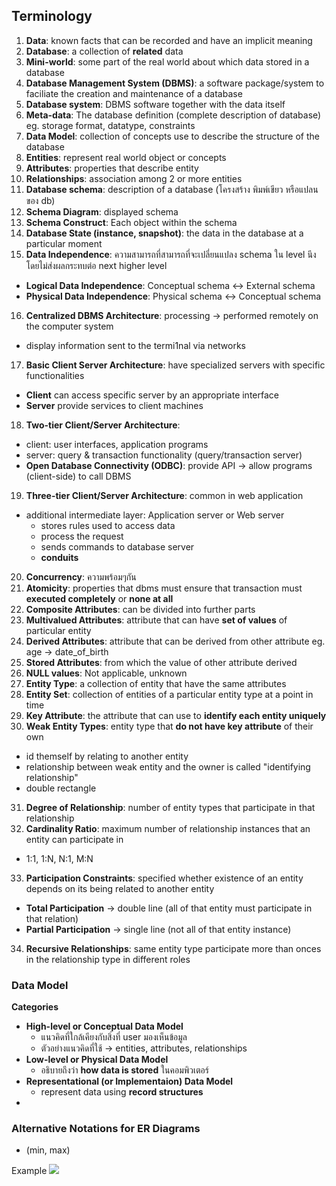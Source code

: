 ## Terminology
1. **Data**: known facts that can be recorded and have an implicit meaning
2. **Database**: a collection of **related** data
3. **Mini-world**: some part of the real world about which data stored in a database
4. **Database Management System (DBMS)**: a software package/system to faciliate the creation and maintenance of a database
5. **Database system**: DBMS software together with the data itself
6. **Meta-data**: The database definition (complete description of database) eg. storage format, datatype, constraints
7. **Data Model**: collection of concepts use to describe the structure of the database
8. **Entities**: represent real world object or concepts
9. **Attributes**: properties that describe entity
10. **Relationships**: association among 2 or more entities
11. **Database schema**: description of a database (โครงสร้าง พิมพ์เขียว หรือแปลนของ db)
12. **Schema Diagram**: displayed schema
13. **Schema Construct**: Each object within the schema
14. **Database State (instance, snapshot)**: the data in the database at a particular moment
15. **Data Independence**: ความสามารถที่สามารถที่จะเปลี่ยนแปลง schema ใน level นึงโดยไม่ส่งผลกระทบต่อ next higher level
  - **Logical Data Independence**: Conceptual schema <-> External schema
  - **Physical Data Independence**: Physical schema <-> Conceptual schema
16. **Centralized DBMS Architecture**: processing -> performed remotely on the computer system
  - display information sent to the termi1nal via networks
17. **Basic Client Server Architecture**: have specialized servers with specific functionalities
  - **Client** can access specific server by an appropriate interface
  - **Server** provide services to client machines
18. **Two-tier Client/Server Architecture**:
  - client: user interfaces, application programs
  - server: query & transaction functionality (query/transaction server)
  - **Open Database Connectivity (ODBC)**: provide API -> allow programs (client-side) to call DBMS
19. **Three-tier Client/Server Architecture**: common in web application
  - additional intermediate layer: Application server or Web server
    - stores rules used to access data
    - process the request
    - sends commands to database server
    - **conduits**
20. **Concurrency**: ความพร้อมๆกัน
21. **Atomicity**: properties that dbms must ensure that transaction must **executed completely** or **none at all**
22. **Composite Attributes**: can be divided into further parts
23. **Multivalued Attributes**: attribute that can have **set of values** of particular entity
24. **Derived Attributes**: attribute that can be derived from other attribute eg. age -> date_of_birth
25. **Stored Attributes**: from which the value of other attribute derived
26. **NULL values**: Not applicable, unknown
27. **Entity Type**: a collection of entity that have the same attributes
28. **Entity Set**: collection of entities of a particular entity type at a point in time
29. **Key Attribute**: the attribute that can use to **identify each entity uniquely**
30. **Weak Entity Types**: entity type that **do not have key attribute** of their own
  - id themself by relating to another entity
  - relationship between weak entity and the owner is called "identifying relationship"
  - double rectangle
31. **Degree of Relationship**: number of entity types that participate in that relationship
32. **Cardinality Ratio**: maximum number of relationship instances that an entity can participate in
  - 1:1, 1:N, N:1, M:N
33. **Participation Constraints**: specified whether existence of an entity depends on its being related to another entity
  - **Total Participation** -> double line  (all of that entity must participate in that relation)
  - **Partial Participation** -> single line (not all of that entity instance)
34. **Recursive Relationships**: same entity type participate more than onces in the relationship type in different roles

### Data Model
**Categories**
- **High-level or Conceptual Data Model**
  - แนวคิดที่ใกล้เคียงกับสิ่งที่ user มองเห็นข้อมูล
  - ตัวอย่างแนวคิดที่ใช้ -> entities, attributes, relationships
- **Low-level or Physical Data Model**
  - อธิบายถึงว่า **how data is stored** ในคอมพิวเตอร์
- **Representational (or Implementaion) Data Model**
  - represent data using **record structures**
-

### Alternative Notations for ER Diagrams
- (min, max)

Example
![](https://media.discordapp.net/attachments/1014398974649708624/1023625549115052163/unknown.png)

